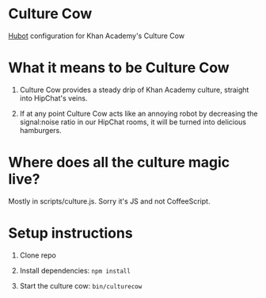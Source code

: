 Culture Cow
===========

<a href="http://hubot.github.com/">Hubot</a> configuration for Khan Academy's
Culture Cow

What it means to be Culture Cow
====================

1) Culture Cow provides a steady drip of Khan Academy culture, straight into
HipChat's veins.

2) If at any point Culture Cow acts like an annoying robot by decreasing the
signal:noise ratio in our HipChat rooms, it will be turned into delicious
hamburgers.

Where does all the culture magic live?
======================================

Mostly in scripts/culture.js. Sorry it's JS and not CoffeeScript.

Setup instructions
==================

1) Clone repo

2) Install dependencies: ```npm install```

3) Start the culture cow: ```bin/culturecow```
